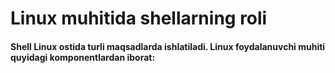 # Linux muhitida shellarning roli


#### Shell Linux ostida turli maqsadlarda ishlatiladi. Linux foydalanuvchi muhiti quyidagi komponentlardan iborat: